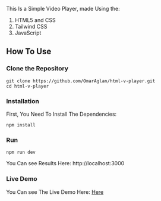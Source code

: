 This Is a Simple Video Player, made Using the:
1. HTML5 and CSS
2. Tailwind CSS
3. JavaScript

## How To Use
### Clone the Repository
``` 
git clone https://github.com/OmarAglan/html-v-player.git
cd html-v-player
```
### Installation
First, You Need To Install The Dependencies:
```
npm install
```
### Run
```
npm run dev
```
You Can see Results Here: http://localhost:3000

### Live Demo
You Can see The Live Demo Here: [Here](https://simple-video-player.onrender.com)

